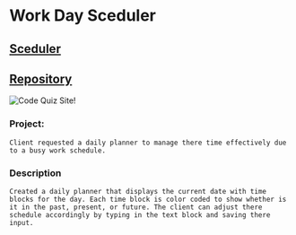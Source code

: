 # Work Day Sceduler

## [Sceduler](https://josiemald.github.io/code-quiz/)

## [Repository](https://github.com/JosieMald/code-quiz.git)

![Code Quiz Site!](assets/quiz-ss.png)

### Project:
```
Client requested a daily planner to manage there time effectively due to a busy work schedule.
```

### Description
```
Created a daily planner that displays the current date with time blocks for the day. Each time block is color coded to show whether is it in the past, present, or future. The client can adjust there schedule accordingly by typing in the text block and saving there input.
```